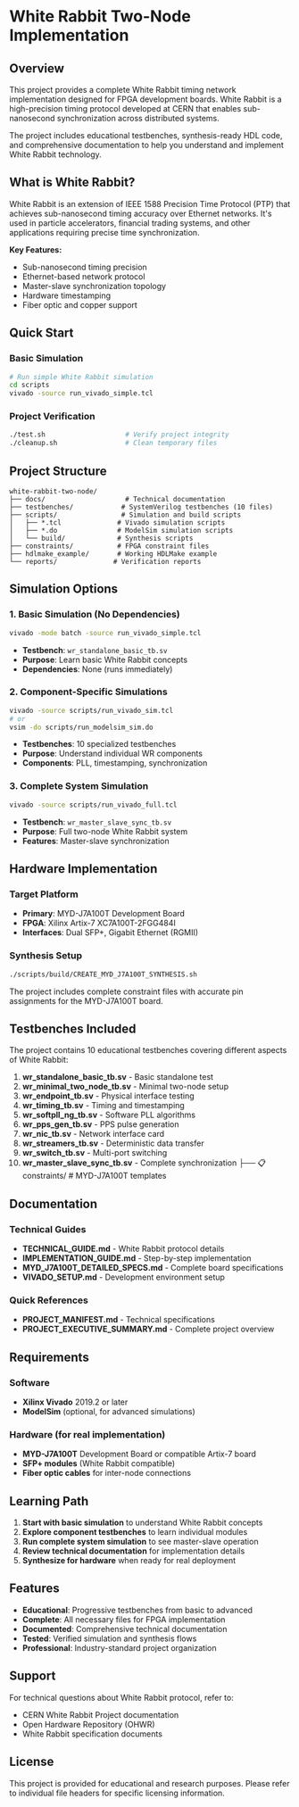 # White Rabbit Two-Node Implementation

## Overview

This project provides a complete White Rabbit timing network implementation designed for FPGA development boards. White Rabbit is a high-precision timing protocol developed at CERN that enables sub-nanosecond synchronization across distributed systems.

The project includes educational testbenches, synthesis-ready HDL code, and comprehensive documentation to help you understand and implement White Rabbit technology.

## What is White Rabbit?

White Rabbit is an extension of IEEE 1588 Precision Time Protocol (PTP) that achieves sub-nanosecond timing accuracy over Ethernet networks. It's used in particle accelerators, financial trading systems, and other applications requiring precise time synchronization.

**Key Features:**
- Sub-nanosecond timing precision
- Ethernet-based network protocol
- Master-slave synchronization topology
- Hardware timestamping
- Fiber optic and copper support

## Quick Start

### Basic Simulation
```bash
# Run simple White Rabbit simulation
cd scripts
vivado -source run_vivado_simple.tcl
```

### Project Verification
```bash
./test.sh                    # Verify project integrity
./cleanup.sh                 # Clean temporary files
```

## Project Structure

```
white-rabbit-two-node/
├── docs/                    # Technical documentation
├── testbenches/            # SystemVerilog testbenches (10 files)
├── scripts/                # Simulation and build scripts
│   ├── *.tcl              # Vivado simulation scripts
│   ├── *.do               # ModelSim simulation scripts
│   └── build/             # Synthesis scripts
├── constraints/           # FPGA constraint files
├── hdlmake_example/       # Working HDLMake example
└── reports/              # Verification reports
```

## Simulation Options

### 1. Basic Simulation (No Dependencies)
```bash
vivado -mode batch -source run_vivado_simple.tcl
```
- **Testbench**: `wr_standalone_basic_tb.sv`
- **Purpose**: Learn basic White Rabbit concepts
- **Dependencies**: None (runs immediately)

### 2. Component-Specific Simulations
```bash
vivado -source scripts/run_vivado_sim.tcl
# or
vsim -do scripts/run_modelsim_sim.do
```
- **Testbenches**: 10 specialized testbenches
- **Purpose**: Understand individual WR components
- **Components**: PLL, timestamping, synchronization

### 3. Complete System Simulation
```bash
vivado -source scripts/run_vivado_full.tcl
```
- **Testbench**: `wr_master_slave_sync_tb.sv`
- **Purpose**: Full two-node White Rabbit system
- **Features**: Master-slave synchronization

## Hardware Implementation

### Target Platform
- **Primary**: MYD-J7A100T Development Board
- **FPGA**: Xilinx Artix-7 XC7A100T-2FGG484I
- **Interfaces**: Dual SFP+, Gigabit Ethernet (RGMII)

### Synthesis Setup
```bash
./scripts/build/CREATE_MYD_J7A100T_SYNTHESIS.sh
```

The project includes complete constraint files with accurate pin assignments for the MYD-J7A100T board.

## Testbenches Included

The project contains 10 educational testbenches covering different aspects of White Rabbit:

1. **wr_standalone_basic_tb.sv** - Basic standalone test
2. **wr_minimal_two_node_tb.sv** - Minimal two-node setup  
3. **wr_endpoint_tb.sv** - Physical interface testing
4. **wr_timing_tb.sv** - Timing and timestamping
5. **wr_softpll_ng_tb.sv** - Software PLL algorithms
6. **wr_pps_gen_tb.sv** - PPS pulse generation
7. **wr_nic_tb.sv** - Network interface card
8. **wr_streamers_tb.sv** - Deterministic data transfer
9. **wr_switch_tb.sv** - Multi-port switching
10. **wr_master_slave_sync_tb.sv** - Complete synchronization
├── 📋 constraints/            # MYD-J7A100T templates
## Documentation

### Technical Guides
- **TECHNICAL_GUIDE.md** - White Rabbit protocol details
- **IMPLEMENTATION_GUIDE.md** - Step-by-step implementation
- **MYD_J7A100T_DETAILED_SPECS.md** - Complete board specifications
- **VIVADO_SETUP.md** - Development environment setup

### Quick References
- **PROJECT_MANIFEST.md** - Technical specifications
- **PROJECT_EXECUTIVE_SUMMARY.md** - Complete project overview

## Requirements

### Software
- **Xilinx Vivado** 2019.2 or later
- **ModelSim** (optional, for advanced simulations)

### Hardware (for real implementation)
- **MYD-J7A100T** Development Board or compatible Artix-7 board
- **SFP+ modules** (White Rabbit compatible)
- **Fiber optic cables** for inter-node connections

## Learning Path

1. **Start with basic simulation** to understand White Rabbit concepts
2. **Explore component testbenches** to learn individual modules
3. **Run complete system simulation** to see master-slave operation
4. **Review technical documentation** for implementation details
5. **Synthesize for hardware** when ready for real deployment

## Features

- **Educational**: Progressive testbenches from basic to advanced
- **Complete**: All necessary files for FPGA implementation
- **Documented**: Comprehensive technical documentation
- **Tested**: Verified simulation and synthesis flows
- **Professional**: Industry-standard project organization

## Support

For technical questions about White Rabbit protocol, refer to:
- CERN White Rabbit Project documentation
- Open Hardware Repository (OHWR)
- White Rabbit specification documents

## License

This project is provided for educational and research purposes. Please refer to individual file headers for specific licensing information.  
